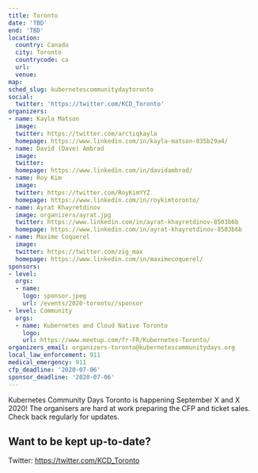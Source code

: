 ```yaml
---
title: Toronto
date: 'TBD'
end: 'TBD'
location:
  country: Canada
  city: Toronto
  countrycode: ca
  url: 
  venue: 
map: 
sched_slug: kubernetescommunitydaytoronto
social:
  twitter: 'https://twitter.com/KCD_Toronto'
organizers:
- name: Kayla Matson
  image: 
  twitter: https://twitter.com/arctiqkayla
  homepage: https://www.linkedin.com/in/kayla-matson-835b29a4/
- name: David (Dave) Ambrad
  image: 
  twitter: 
  homepage: https://www.linkedin.com/in/davidambrad/
- name: Roy Kim
  image: 
  twitter: https://twitter.com/RoyKimYYZ
  homepage: https://www.linkedin.com/in/roykimtoronto/
- name: Ayrat Khayretdinov
  image: organizers/ayrat.jpg
  twitter: https://www.linkedin.com/in/ayrat-khayretdinov-8503b6b
  homepage: https://www.linkedin.com/in/ayrat-khayretdinov-8503b6b
- name: Maxime Coquerel
  image: 
  twitter: https://twitter.com/zig_max
  homepage: https://www.linkedin.com/in/maximecoquerel/
sponsors:
- level: 
  orgs:
  - name:
    logo: sponsor.jpeg
    url: /events/2020-toronto//sponsor
- level: Community
  orgs:
  - name: Kubernetes and Cloud Native Toronto
    logo: 
    url: https://www.meetup.com/fr-FR/Kubernetes-Toronto/
organizers_email: organizers-toronto@kubernetescommunitydays.org
local_law_enforcement: 911
medical_emergency: 911
cfp_deadline: '2020-07-06'
sponsor_deadline: '2020-07-06'
---
```


Kubernetes Community Days Toronto is happening September X and X 2020! The organisers are hard at work preparing the CFP and ticket sales. Check back regularly for updates.

## Want to be kept up-to-date?

Twitter: https://twitter.com/KCD_Toronto
